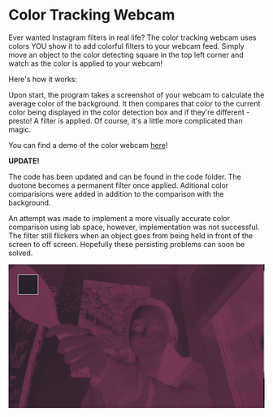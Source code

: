 # Color Tracking Webcam

Ever wanted Instagram filters in real life? The color tracking webcam uses colors YOU show it to add colorful filters to your
webcam feed. Simply move an object to the color detecting square in the top left corner and watch as the color is applied to your
webcam!

Here's how it works:

Upon start, the program takes a screenshot of your webcam to calculate the average color of the background. It then compares that
color to the current color being displayed in the color detection box and if they're different - presto! A filter is applied.
Of course, it's a little more complicated than magic.

You can find a demo of the color webcam [here](https://vimeo.com/259095753)!

**UPDATE!**

The code has been updated and can be found in the code folder. The duotone becomes a permanent filter once applied. Aditional color comparisions were added in addition to the comparison with the background. 

An attempt was made to implement a more visually accurate color comparison using lab space, however, implementation was not successful. The filter still flickers when an object goes from being held in front of the screen to off screen. Hopefully these persisting problems can soon be solved. 

![logo](https://github.com/catscanprogram/Tracking/blob/master/Tracking_Screenshot_2.png)

